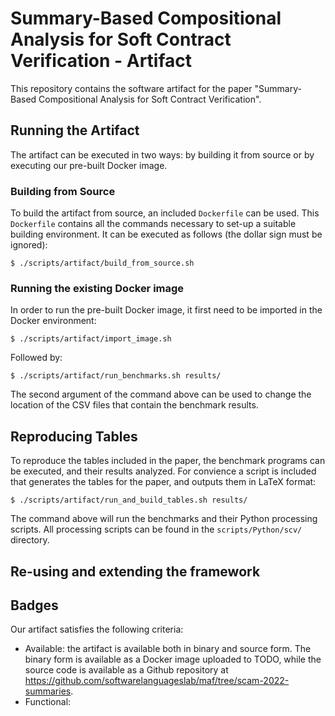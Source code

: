 Summary-Based Compositional Analysis for Soft Contract Verification - Artifact
===============================================================================

This repository contains the software artifact for the paper "Summary-Based Compositional Analysis for Soft Contract Verification".

## Running the Artifact

The artifact can be executed in two ways: by building it from source or by executing our pre-built Docker image.

### Building from Source

To build the artifact from source, an included `Dockerfile` can be used. This `Dockerfile` contains all the commands necessary to set-up a suitable building environment.
It can be executed as follows (the dollar sign must be ignored):

```
$ ./scripts/artifact/build_from_source.sh 
```

### Running the existing Docker image

In order to run the pre-built Docker image, it first need to be imported in the Docker environment:

```
$ ./scripts/artifact/import_image.sh
```

Followed by:

```
$ ./scripts/artifact/run_benchmarks.sh results/
```

The second argument of the command above can be used to change the location of the CSV files that contain the benchmark results.

## Reproducing Tables

To reproduce the tables included in the paper, the benchmark programs can be executed, and their results analyzed. 
For convience a script is included that generates the tables for the paper, and outputs them in LaTeX format:

```
$ ./scripts/artifact/run_and_build_tables.sh results/
```

The command above will run the benchmarks and their Python processing scripts. All processing scripts can be found in the `scripts/Python/scv/` directory.

## Re-using and extending the framework

## Badges

Our artifact satisfies the following criteria:

* Available: the artifact is available both in binary and source form. The binary form is available as a Docker image uploaded to TODO, while the source code is available as a Github repository at https://github.com/softwarelanguageslab/maf/tree/scam-2022-summaries.
* Functional: 
